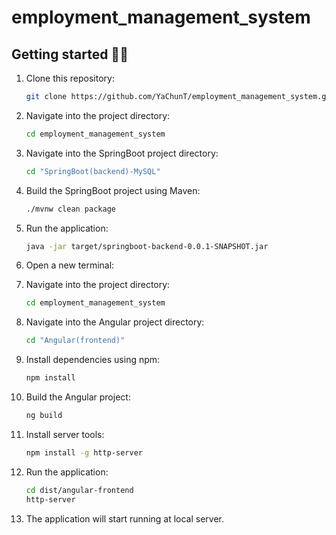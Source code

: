 # employment_management_system
## Getting started 🏃‍♂️ 

1. Clone this repository:

    ```bash
    git clone https://github.com/YaChunT/employment_management_system.git
    ```

2. Navigate into the project directory:

    ```bash
    cd employment_management_system
    ```

3. Navigate into the SpringBoot project directory:

    ```bash
    cd "SpringBoot(backend)-MySQL"
    ```

4. Build the SpringBoot project using Maven:

    ```bash
    ./mvnw clean package
    ```
    
5. Run the application:

    ```bash
    java -jar target/springboot-backend-0.0.1-SNAPSHOT.jar
    ```

6. Open a new terminal:   

7. Navigate into the project directory:

    ```bash
    cd employment_management_system
    ```

8. Navigate into the Angular project directory:

    ```bash
    cd "Angular(frontend)"
    ```
    
9. Install dependencies using npm:

    ```bash
    npm install
    ```

10. Build the Angular project:

    ```bash
    ng build
    ```
11. Install server tools:
    
    ```bash
    npm install -g http-server
    ```

12. Run the application:

    ```bash
    cd dist/angular-frontend
    http-server

    ```

13. The application will start running at local server.
